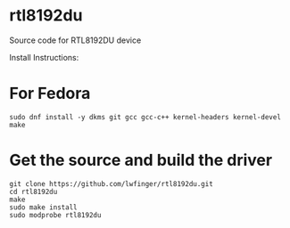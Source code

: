 rtl8192du
=========

Source code for RTL8192DU device

Install Instructions:
# For Fedora
    sudo dnf install -y dkms git gcc gcc-c++ kernel-headers kernel-devel make 
# Get the source and build the driver
    git clone https://github.com/lwfinger/rtl8192du.git
    cd rtl8192du
    make
    sudo make install
    sudo modprobe rtl8192du
    
